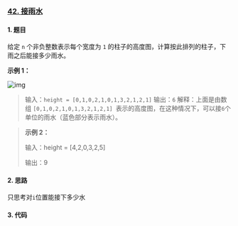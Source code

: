 ### [42. 接雨水](https://leetcode-cn.com/problems/trapping-rain-water/) 

#### 1. 题目

给定 `n` 个非负整数表示每个宽度为 `1` 的柱子的高度图，计算按此排列的柱子，下雨之后能接多少雨水。

**示例 1：**

![img](https://assets.leetcode-cn.com/aliyun-lc-upload/uploads/2018/10/22/rainwatertrap.png)

> 输入：`height = [0,1,0,2,1,0,1,3,2,1,2,1]`
> 输出：`6`
> 解释：上面是由数组 `[0,1,0,2,1,0,1,3,2,1,2,1] `表示的高度图，在这种情况下，可以接` 6 `个单位的雨水（蓝色部分表示雨水）。 

> **示例 2：**
>
> 输入：height = [4,2,0,3,2,5]
>
> 输出：9

#### 2. 思路

只思考对`i`位置能接下多少水

#### 3. 代码

```python

```

